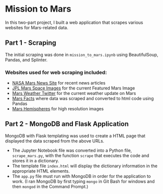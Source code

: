 # Mission to Mars
In this two-part project, I built a web application that scrapes various websites for Mars-related data.

## Part 1 - Scraping
The initial scraping was done in `mission_to_mars.ipynb` using BeautifulSoup, Pandas, and Splinter.
### Websites used for web scraping included:
- [NASA Mars News Site](https://mars.nasa.gov/news/?page=0&per_page=40&order=publish_date+desc%2Ccreated_at+desc&search=&category=19%2C165%2C184%2C204&blank_scope=Latest) for recent news articles
- [JPL Mars Space Images](https://www.jpl.nasa.gov/spaceimages/?search=&category=Mars) for the current Featured Mars Image
- [Mars Weather Twitter](https://twitter.com/marswxreport?lang=en) for the current weather update on Mars
- [Mars Facts](https://space-facts.com/mars/) where data was scraped and converted to html code using Pandas
- [Mars Hemispheres](https://astrogeology.usgs.gov/search/results?q=hemisphere+enhanced&k1=target&v1=Mars) for high resolution images

## Part 2 - MongoDB and Flask Application
MongoDB with Flask templating was used to create a HTML page that displayed the data scraped from the above URLs.
- The Jupyter Notebook file was converted into a Python file, `scrape_mars.py`, with the function `scrape` that executes the code and stores it in a dictionary.
- The template file `index.html` will display the dictionary information in the appropriate HTML elements.
- The `app.py` file must run with MongoDB in order for the application to work. (I ran MongoDB by first typing `mongo` in Git Bash for windows and then `mongod` in the Command Prompt.)
